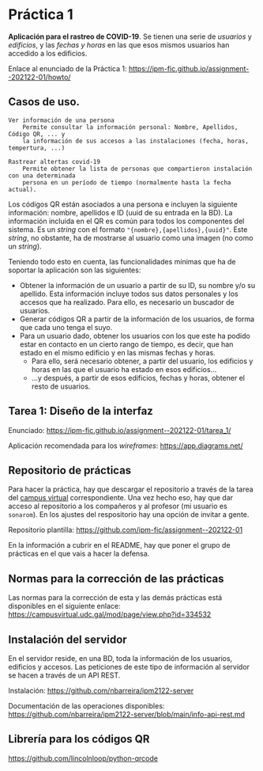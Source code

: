 
# Práctica 1

**Aplicación para el rastreo de COVID-19**. Se tienen una serie de *usuarios* y *edificios*, y las *fechas y horas* en las que esos mismos usuarios han accedido a los edificios. 

Enlace al enunciado de la Práctica 1: <https://ipm-fic.github.io/assignment--202122-01/howto/>


## Casos de uso.

```text
Ver información de una persona
	Permite consultar la información personal: Nombre, Apellidos, Código QR, ... y
	la información de sus accesos a las instalaciones (fecha, horas, tempertura, ...)
	
Rastrear altertas covid-19
    Permite obtener la lista de personas que compartieron instalación con una determinada
	persona en un período de tiempo (normalmente hasta la fecha actual).
```

Los códigos QR están asociados a una persona e incluyen la siguiente información: nombre, apellidos e ID (uuid de su entrada en la BD). La información incluida en el QR es común para todos los componentes del sistema. Es un *string* con el formato `"{nombre},{apellidos},{uuid}"`. Este *string*, no obstante, ha de mostrarse al usuario como una imagen (no como un *string*).


Teniendo todo esto en cuenta, las funcionalidades mínimas que ha de soportar la aplicación son las siguientes:

- Obtener la información de un usuario a partir de su ID, su nombre y/o su apellido. Esta información incluye todos sus datos personales y los accesos que ha realizado. Para ello, es necesario un buscador de usuarios.
- Generar códigos QR a partir de la información de los usuarios, de forma que cada uno tenga el suyo.
- Para un usuario dado, obtener los usuarios con los que este ha podido estar en contacto en un cierto rango de tiempo, es decir, que han estado en el mismo edificio y en las mismas fechas y horas.
  * Para ello, será necesario obtener, a partir del usuario, los edificios y horas en las que el usuario ha estado en esos edificios...
  * ...y después, a partir de esos edificios, fechas y horas, obtener el resto de usuarios.

## Tarea 1: Diseño de la interfaz

Enunciado: <https://ipm-fic.github.io/assignment--202122-01/tarea_1/>

Aplicación recomendada para los _wireframes_: <https://app.diagrams.net/>


## Repositorio de prácticas

Para hacer la práctica, hay que descargar el repositorio a través de la tarea del [campus virtual](https://campusvirtual.udc.gal/course/view.php?id=14842) correspondiente. Una vez hecho eso, hay que dar acceso al repositorio a los compañeros y al profesor (mi usuario es `sonarom`). En los ajustes del respositorio hay una opción de invitar a gente.

Repositorio plantilla: <https://github.com/ipm-fic/assignment--202122-01>

En la información a cubrir en el README, hay que poner el grupo de prácticas en el que vais a hacer la defensa.


## Normas para la corrección de las prácticas

Las normas para la corrección de esta y las demás prácticas está disponibles en el siguiente enlace: <https://campusvirtual.udc.gal/mod/page/view.php?id=334532>


## Instalación del servidor

En el servidor reside, en una BD, toda la información de los usuarios, edificios y accesos. Las peticiones de este tipo de información al servidor se hacen a través de un API REST.

Instalación: <https://github.com/nbarreira/ipm2122-server>

Documentación de las operaciones disponibles: <https://github.com/nbarreira/ipm2122-server/blob/main/info-api-rest.md>


## Librería para los códigos QR

<https://github.com/lincolnloop/python-qrcode>
